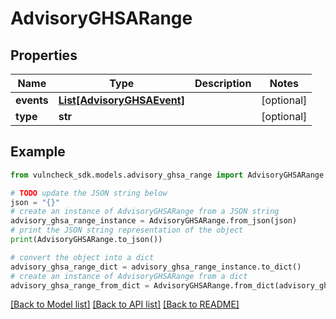 # AdvisoryGHSARange


## Properties

Name | Type | Description | Notes
------------ | ------------- | ------------- | -------------
**events** | [**List[AdvisoryGHSAEvent]**](AdvisoryGHSAEvent.md) |  | [optional] 
**type** | **str** |  | [optional] 

## Example

```python
from vulncheck_sdk.models.advisory_ghsa_range import AdvisoryGHSARange

# TODO update the JSON string below
json = "{}"
# create an instance of AdvisoryGHSARange from a JSON string
advisory_ghsa_range_instance = AdvisoryGHSARange.from_json(json)
# print the JSON string representation of the object
print(AdvisoryGHSARange.to_json())

# convert the object into a dict
advisory_ghsa_range_dict = advisory_ghsa_range_instance.to_dict()
# create an instance of AdvisoryGHSARange from a dict
advisory_ghsa_range_from_dict = AdvisoryGHSARange.from_dict(advisory_ghsa_range_dict)
```
[[Back to Model list]](../README.md#documentation-for-models) [[Back to API list]](../README.md#documentation-for-api-endpoints) [[Back to README]](../README.md)


